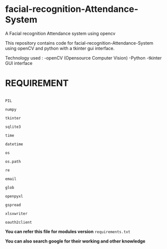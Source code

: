 # facial-recognition-Attendance-System
A Facial recognition Attendance system using opencv

This repository contains code for facial-recognition-Attendance-System using openCV and python with a tkinter gui interface. 

Technology used : -openCV (Opensource Computer Vision) -Python -tkinter GUI interface

# REQUIREMENT 

```Opencv(cv2)

PIL

numpy

tkinter

sqlite3

time

datetime

os

os.path

re

email

glob

openpyxl

gspread

xlsxwriter

oauth2client
```


**You can refer this file  for modules version**
```requirements.txt```

**You can also search google for their working and other knowledge**
